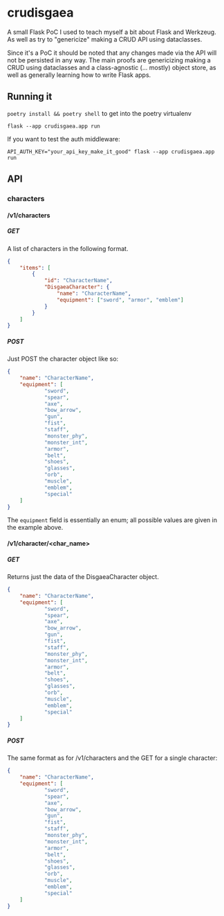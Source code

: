 # crudisgaea

A small Flask PoC I used to teach myself a bit about Flask
and Werkzeug. As well as try to "genericize" making a CRUD
API using dataclasses.

Since it's a PoC it should be noted that any changes made
via the API will not be persisted in any way. The main proofs
are genericizing making a CRUD using dataclasses and a
class-agnostic (... mostly) object store, as well as generally
learning how to write Flask apps.

## Running it

`poetry install && poetry shell` to get into the poetry virtualenv

`flask --app crudisgaea.app run`

If you want to test the auth middleware:

`API_AUTH_KEY="your_api_key_make_it_good" flask --app crudisgaea.app run`

## API

### characters 

#### /v1/characters

##### GET

A list of characters in the following format.

```json
{
    "items": [
        {
            "id": "CharacterName",
            "DisgaeaCharacter": {
                "name": "CharacterName",
                "equipment": ["sword", "armor", "emblem"]
            }
        }
    ]
}
```

##### POST

Just POST the character object like so:

```json
{
    "name": "CharacterName",
    "equipment": [
            "sword",
            "spear",
            "axe",
            "bow_arrow",
            "gun",
            "fist",
            "staff",
            "monster_phy",
            "monster_int",
            "armor",
            "belt",
            "shoes",
            "glasses",
            "orb",
            "muscle",
            "emblem",
            "special"
    ]
}
```

The `equipment` field is essentially an enum; all possible values
are given in the example above.

#### /v1/character/<char_name>

##### GET

Returns just the data of the DisgaeaCharacter object.

```json
{
    "name": "CharacterName",
    "equipment": [
            "sword",
            "spear",
            "axe",
            "bow_arrow",
            "gun",
            "fist",
            "staff",
            "monster_phy",
            "monster_int",
            "armor",
            "belt",
            "shoes",
            "glasses",
            "orb",
            "muscle",
            "emblem",
            "special"
    ]
}
```

##### POST

The same format as for /v1/characters and the GET for
a single character:

```json
{
    "name": "CharacterName",
    "equipment": [
            "sword",
            "spear",
            "axe",
            "bow_arrow",
            "gun",
            "fist",
            "staff",
            "monster_phy",
            "monster_int",
            "armor",
            "belt",
            "shoes",
            "glasses",
            "orb",
            "muscle",
            "emblem",
            "special"
    ]
}
```
